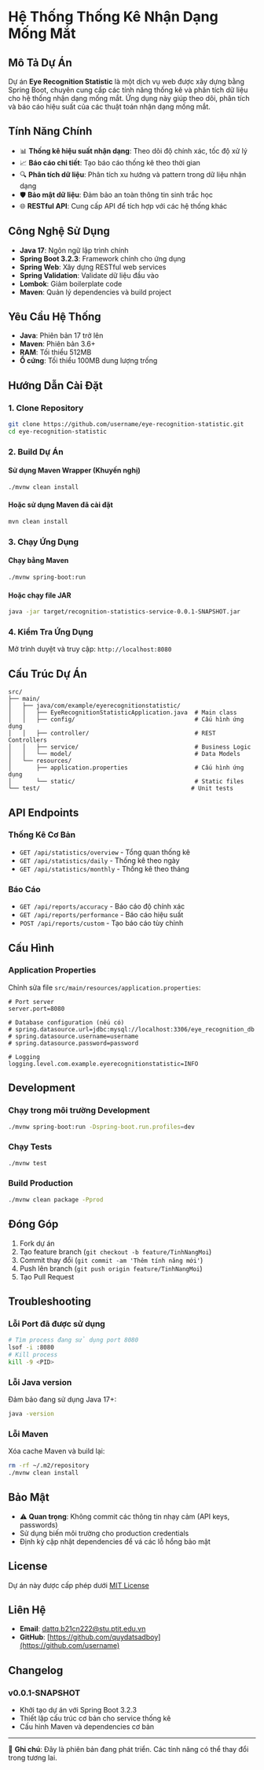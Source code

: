 # Hệ Thống Thống Kê Nhận Dạng Mống Mắt

## Mô Tả Dự Án

Dự án **Eye Recognition Statistic** là một dịch vụ web được xây dựng bằng Spring Boot, chuyên cung cấp các tính năng thống kê và phân tích dữ liệu cho hệ thống nhận dạng mống mắt. Ứng dụng này giúp theo dõi, phân tích và báo cáo hiệu suất của các thuật toán nhận dạng mống mắt.

## Tính Năng Chính

- 📊 **Thống kê hiệu suất nhận dạng**: Theo dõi độ chính xác, tốc độ xử lý
- 📈 **Báo cáo chi tiết**: Tạo báo cáo thống kê theo thời gian
- 🔍 **Phân tích dữ liệu**: Phân tích xu hướng và pattern trong dữ liệu nhận dạng
- 🛡️ **Bảo mật dữ liệu**: Đảm bảo an toàn thông tin sinh trắc học
- 🌐 **RESTful API**: Cung cấp API để tích hợp với các hệ thống khác

## Công Nghệ Sử Dụng

- **Java 17**: Ngôn ngữ lập trình chính
- **Spring Boot 3.2.3**: Framework chính cho ứng dụng
- **Spring Web**: Xây dựng RESTful web services
- **Spring Validation**: Validate dữ liệu đầu vào
- **Lombok**: Giảm boilerplate code
- **Maven**: Quản lý dependencies và build project

## Yêu Cầu Hệ Thống

- **Java**: Phiên bản 17 trở lên
- **Maven**: Phiên bản 3.6+ 
- **RAM**: Tối thiểu 512MB
- **Ổ cứng**: Tối thiểu 100MB dung lượng trống

## Hướng Dẫn Cài Đặt

### 1. Clone Repository

```bash
git clone https://github.com/username/eye-recognition-statistic.git
cd eye-recognition-statistic
```

### 2. Build Dự Án

#### Sử dụng Maven Wrapper (Khuyến nghị)
```bash
./mvnw clean install
```

#### Hoặc sử dụng Maven đã cài đặt
```bash
mvn clean install
```

### 3. Chạy Ứng Dụng

#### Chạy bằng Maven
```bash
./mvnw spring-boot:run
```

#### Hoặc chạy file JAR
```bash
java -jar target/recognition-statistics-service-0.0.1-SNAPSHOT.jar
```

### 4. Kiểm Tra Ứng Dụng

Mở trình duyệt và truy cập: `http://localhost:8080`

## Cấu Trúc Dự Án

```
src/
├── main/
│   ├── java/com/example/eyerecognitionstatistic/
│   │   ├── EyeRecognitionStatisticApplication.java  # Main class
│   │   ├── config/                                  # Cấu hình ứng dụng
│   │   ├── controller/                              # REST Controllers
│   │   ├── service/                                 # Business Logic
│   │   └── model/                                   # Data Models
│   └── resources/
│       ├── application.properties                   # Cấu hình ứng dụng
│       └── static/                                  # Static files
└── test/                                           # Unit tests
```

## API Endpoints

### Thống Kê Cơ Bản
- `GET /api/statistics/overview` - Tổng quan thống kê
- `GET /api/statistics/daily` - Thống kê theo ngày
- `GET /api/statistics/monthly` - Thống kê theo tháng

### Báo Cáo
- `GET /api/reports/accuracy` - Báo cáo độ chính xác
- `GET /api/reports/performance` - Báo cáo hiệu suất
- `POST /api/reports/custom` - Tạo báo cáo tùy chỉnh

## Cấu Hình

### Application Properties

Chỉnh sửa file `src/main/resources/application.properties`:

```properties
# Port server
server.port=8080

# Database configuration (nếu có)
# spring.datasource.url=jdbc:mysql://localhost:3306/eye_recognition_db
# spring.datasource.username=username
# spring.datasource.password=password

# Logging
logging.level.com.example.eyerecognitionstatistic=INFO
```

## Development

### Chạy trong môi trường Development
```bash
./mvnw spring-boot:run -Dspring-boot.run.profiles=dev
```

### Chạy Tests
```bash
./mvnw test
```

### Build Production
```bash
./mvnw clean package -Pprod
```

## Đóng Góp

1. Fork dự án
2. Tạo feature branch (`git checkout -b feature/TinhNangMoi`)
3. Commit thay đổi (`git commit -am 'Thêm tính năng mới'`)
4. Push lên branch (`git push origin feature/TinhNangMoi`)
5. Tạo Pull Request

## Troubleshooting

### Lỗi Port đã được sử dụng
```bash
# Tìm process đang sử dụng port 8080
lsof -i :8080
# Kill process
kill -9 <PID>
```

### Lỗi Java version
Đảm bảo đang sử dụng Java 17+:
```bash
java -version
```

### Lỗi Maven
Xóa cache Maven và build lại:
```bash
rm -rf ~/.m2/repository
./mvnw clean install
```

## Bảo Mật

- ⚠️ **Quan trọng**: Không commit các thông tin nhạy cảm (API keys, passwords)
- Sử dụng biến môi trường cho production credentials
- Định kỳ cập nhật dependencies để vá các lỗ hổng bảo mật

## License

Dự án này được cấp phép dưới [MIT License](LICENSE)

## Liên Hệ

- **Email**: [dattq.b21cn222@stu.ptit.edu.vn](mailto:your-email@example.com)
- **GitHub**: [https://github.com/quydatsadboy](https://github.com/username)

## Changelog

### v0.0.1-SNAPSHOT
- Khởi tạo dự án với Spring Boot 3.2.3
- Thiết lập cấu trúc cơ bản cho service thống kê
- Cấu hình Maven và dependencies cơ bản

---

📝 **Ghi chú**: Đây là phiên bản đang phát triển. Các tính năng có thể thay đổi trong tương lai.

